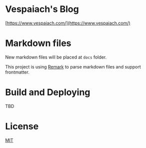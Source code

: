 # Vespaiach's Blog

[https://www.vespaiach.com/](https://www.vespaiach.com/)

# Markdown files

New markdown files will be placed at `docs` folder. 

This project is using [Remark](https://github.com/remarkjs/remark) to parse markdown files and support frontmatter.

# Build and Deploying

TBD

# License

[MIT](https://github.com/vespaiach/personal_website/blob/main/LICENSE)